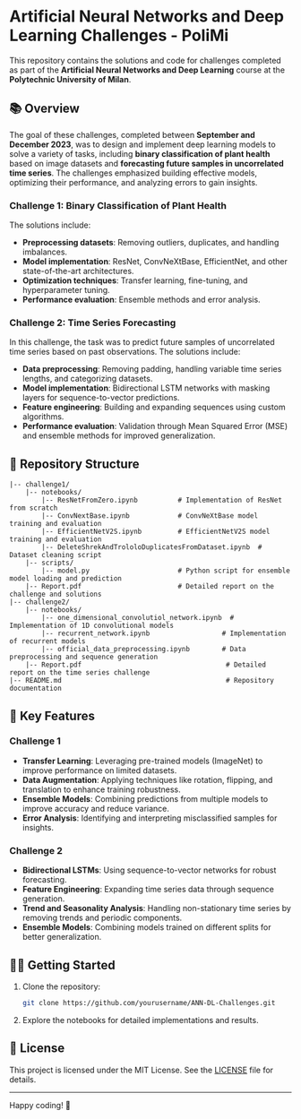 # Artificial Neural Networks and Deep Learning Challenges - PoliMi

This repository contains the solutions and code for challenges completed as part of the **Artificial Neural Networks and Deep Learning** course at the **Polytechnic University of Milan**.

## 📚 Overview
The goal of these challenges, completed between **September and December 2023**, was to design and implement deep learning models to solve a variety of tasks, including **binary classification of plant health** based on image datasets and **forecasting future samples in uncorrelated time series**. The challenges emphasized building effective models, optimizing their performance, and analyzing errors to gain insights.

### Challenge 1: Binary Classification of Plant Health
The solutions include:

- **Preprocessing datasets**: Removing outliers, duplicates, and handling imbalances.
- **Model implementation**: ResNet, ConvNeXtBase, EfficientNet, and other state-of-the-art architectures.
- **Optimization techniques**: Transfer learning, fine-tuning, and hyperparameter tuning.
- **Performance evaluation**: Ensemble methods and error analysis.

### Challenge 2: Time Series Forecasting
In this challenge, the task was to predict future samples of uncorrelated time series based on past observations. The solutions include:

- **Data preprocessing**: Removing padding, handling variable time series lengths, and categorizing datasets.
- **Model implementation**: Bidirectional LSTM networks with masking layers for sequence-to-vector predictions.
- **Feature engineering**: Building and expanding sequences using custom algorithms.
- **Performance evaluation**: Validation through Mean Squared Error (MSE) and ensemble methods for improved generalization.

## 📂 Repository Structure
```
|-- challenge1/
    |-- notebooks/
        |-- ResNetFromZero.ipynb          # Implementation of ResNet from scratch
        |-- ConvNextBase.ipynb            # ConvNeXtBase model training and evaluation
        |-- EfficientNetV2S.ipynb         # EfficientNetV2S model training and evaluation
        |-- DeleteShrekAndTrololoDuplicatesFromDataset.ipynb  # Dataset cleaning script
    |-- scripts/
        |-- model.py                      # Python script for ensemble model loading and prediction
    |-- Report.pdf                        # Detailed report on the challenge and solutions
|-- challenge2/
    |-- notebooks/
        |-- one_dimensional_convolutiol_network.ipynb  # Implementation of 1D convolutional models
        |-- recurrent_network.ipynb                  # Implementation of recurrent models
        |-- official_data_preprocessing.ipynb        # Data preprocessing and sequence generation
    |-- Report.pdf                                    # Detailed report on the time series challenge
|-- README.md                                         # Repository documentation
```

## 🚀 Key Features
### Challenge 1
- **Transfer Learning**: Leveraging pre-trained models (ImageNet) to improve performance on limited datasets.
- **Data Augmentation**: Applying techniques like rotation, flipping, and translation to enhance training robustness.
- **Ensemble Models**: Combining predictions from multiple models to improve accuracy and reduce variance.
- **Error Analysis**: Identifying and interpreting misclassified samples for insights.

### Challenge 2
- **Bidirectional LSTMs**: Using sequence-to-vector networks for robust forecasting.
- **Feature Engineering**: Expanding time series data through sequence generation.
- **Trend and Seasonality Analysis**: Handling non-stationary time series by removing trends and periodic components.
- **Ensemble Models**: Combining models trained on different splits for better generalization.

## 🧑‍💻 Getting Started
1. Clone the repository:
   ```bash
   git clone https://github.com/yourusername/ANN-DL-Challenges.git
   ```
2. Explore the notebooks for detailed implementations and results.

## 📝 License
This project is licensed under the MIT License. See the [LICENSE](LICENSE) file for details.

---

Happy coding! 🎉
